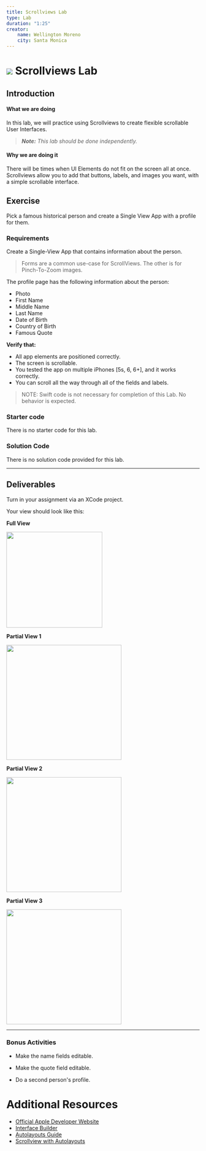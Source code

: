 ```yaml
---
title: Scrollviews Lab
type: Lab
duration: "1:25"
creator:
    name: Wellington Moreno
    city: Santa Monica
---
```


# ![](https://ga-dash.s3.amazonaws.com/production/assets/logo-9f88ae6c9c3871690e33280fcf557f33.png) Scrollviews Lab

## Introduction

#### What we are doing

In this lab, we will practice using Scrollviews to create flexible scrollable User Interfaces.

> ***Note:*** _This lab should be done independently._


#### Why we are doing it

There will be times when UI Elements do not fit on the screen all at once.
Scrollviews allow you to add that buttons, labels, and images you want, with a simple scrollable interface.

## Exercise

Pick a famous historical person and create a Single View App with a profile for them.

### Requirements

Create a Single-View App that contains information about the person.
> Forms are a common use-case for ScrollViews. The other is for Pinch-To-Zoom images.

The profile page has the following information about the person:

+ Photo
+ First Name
+ Middle Name
+ Last Name
+ Date of Birth
+ Country of Birth
+ Famous Quote


**Verify that:**

+ All app elements are positioned correctly.
+ The screen is scrollable.
+ You tested the app on multiple iPhones [5s, 6, 6+], and it works correctly.
+ You can scroll all the way through all of the fields and labels.


> NOTE: Swift code is not necessary for completion of this Lab. No behavior is expected.

### Starter code

There is no starter code for this lab.


### Solution Code

There is no solution code provided for this lab.

---

## Deliverables

Turn in your assignment via an XCode project.

Your view should look like this:

**Full View**

<img src="deliverables/Screen.png" width="250" align="center"></img>


**Partial View 1**

<img src="deliverables/Device-View-1.png" width="300" align="center"></img>


**Partial View 2**

<img src="deliverables/Device-View-2.png" width="300" align="center"></img>

**Partial View 3**

<img src="deliverables/Device-View-3.png" width="300" align="center"></img>


---


### Bonus Activities

+ Make the name fields editable.

+ Make the quote field editable.

+ Do a second person's profile.

# Additional Resources

+ [Official Apple Developer Website](https://developer.apple.com/library/ios/navigation/)
+ [Interface Builder](https://developer.apple.com/xcode/interface-builder/)
+ [Autolayouts Guide](https://developer.apple.com/library/ios/documentation/UserExperience/Conceptual/AutolayoutPG/)
+ [Scrollview with Autolayouts](https://spin.atomicobject.com/2014/03/05/uiscrollview-autolayout-ios/)
